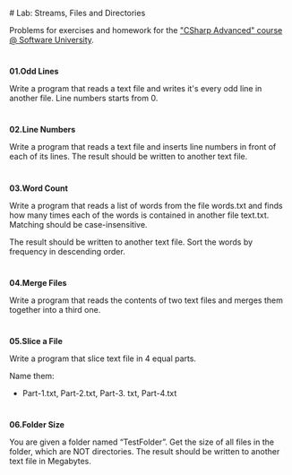 ﻿﻿# Lab: Streams, Files and Directories Problems for exercises and homework for the  [&quot;CSharp Advanced&quot; course @ Software University](https://softuni.bg/courses/csharp-advanced).#**01.Odd Lines**Write a program that reads a text file and writes it's every odd line in another file. Line numbers starts from 0. #**02.Line Numbers**Write a program that reads a text file and inserts line numbers in front of each of its lines. The result should be written to another text file. #**03.Word Count**Write a program that reads a list of words from the file words.txt and finds how many times each of the words is contained in another file text.txt. Matching should be case-insensitive.The result should be written to another text file. Sort the words by frequency in descending order. #**04.Merge Files**Write a program that reads the contents of two text files and merges them together into a third one.#**05.Slice a File**Write a program that slice text file in 4 equal parts. Name them:- Part-1.txt, Part-2.txt, Part-3. txt, Part-4.txt#**06.Folder Size**You are given a folder named “TestFolder”. Get the size of all files in the folder, which are NOT directories. The result should be written to another text file in Megabytes.